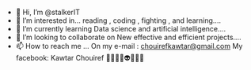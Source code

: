 - 👋 Hi, I’m @stalkerIT
- 👀 I’m interested in...
  reading , coding , fighting , and learning....
- 🌱 I’m currently learning 
  Data science and artificial intelligence....
- 💞️ I’m looking to collaborate on 
 New effective and efficient projects....
- 📫 How to reach me ...
 On my e-mail : chouirefkawtar@gmail.com
 My facebook: Kawtar Chouiref
 🙈🙉🙊👾👽👻👅👅
<!---
stalkerIT/stalkerIT is a ✨ special ✨ repository because its `README.md` (this file) appears on your GitHub profile.
You can click the Preview link to take a look at your changes.
--->
